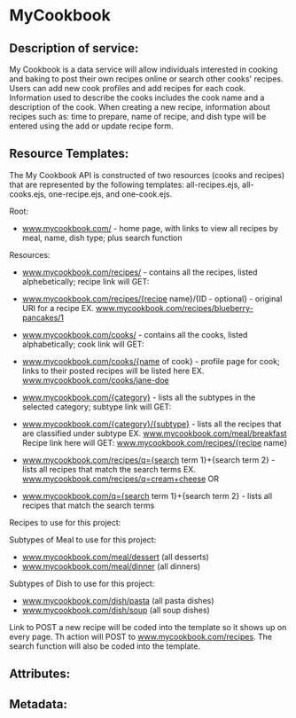 MyCookbook
==========

Description of service:
-----------------------
My Cookbook is a data service will allow individuals interested in cooking and baking to post their own recipes online 
or search other cooks' recipes. Users can add new cook profiles and add recipes for each cook. Information used to
describe the cooks includes the cook name and a description of the cook. When creating a new recipe, information about 
recipes such as: time to prepare, name of recipe, and dish type will be entered using the add or update recipe form.

Resource Templates:
-------------------
The My Cookbook API is constructed of two resources (cooks and recipes) that are represented by the following templates:
all-recipes.ejs, all-cooks.ejs, one-recipe.ejs, and one-cook.ejs.
   
Root: 
* www.mycookbook.com/ - home page, with links to view all recipes by meal, name, dish type; plus search function

Resources:
* www.mycookbook.com/recipes/ - contains all the recipes, listed alphebetically; recipe link will GET:
* www.mycookbook.com/recipes/{recipe name}/{ID - optional} - original URI for a recipe
       EX. www.mycookbook.com/recipes/blueberry-pancakes/1

* www.mycookbook.com/cooks/ - contains all the cooks, listed alphabetically; cook link will GET:
* www.mycookbook.com/cooks/{name of cook} - profile page for cook; links to their posted recipes will be listed here
       EX. www.mycookbook.com/cooks/jane-doe

* www.mycookbook.com/{category} - lists all the subtypes in the selected category; subtype link will GET:
* www.mycookbook.com/{category}/{subtype} - lists all the recipes that are classified under subtype
       EX. www.mycookbook.com/meal/breakfast
       Recipe link here will GET: www.mycookbook.com/recipes/{recipe name}

* www.mycookbook.com/recipes/q={search term 1}+{search term 2} - lists all recipes that match the search terms
       EX. www.mycookbook.com/recipes/q=cream+cheese 
OR
* www.mycookbook.com/q={search term 1}+{search term 2} - lists all recipes that match the search terms


Recipes to use for this project:


Subtypes of Meal to use for this project:
* www.mycookbook.com/meal/dessert  (all desserts)
* www.mycookbook.com/meal/dinner (all dinners)

Subtypes of Dish to use for this project:
* www.mycookbook.com/dish/pasta (all pasta dishes)
* www.mycookbook.com/dish/soup (all soup dishes)

Link to POST a new recipe will be coded into the template so it shows up on every page. Th action will POST to www.mycookbook.com/recipes. The search function will also be coded into the template.

Attributes:
-----------

Metadata:
---------
